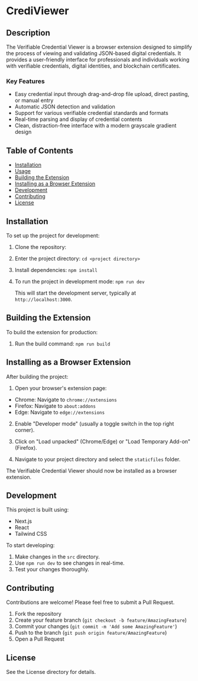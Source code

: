 # CrediViewer

## Description

The Verifiable Credential Viewer is a browser extension designed to simplify the process of viewing and validating JSON-based digital credentials. It provides a user-friendly interface for professionals and individuals working with verifiable credentials, digital identities, and blockchain certificates.

### Key Features

- Easy credential input through drag-and-drop file upload, direct pasting, or manual entry
- Automatic JSON detection and validation
- Support for various verifiable credential standards and formats
- Real-time parsing and display of credential contents
- Clean, distraction-free interface with a modern grayscale gradient design

## Table of Contents

- [Installation](#installation)
- [Usage](#usage)
- [Building the Extension](#building-the-extension)
- [Installing as a Browser Extension](#installing-as-a-browser-extension)
- [Development](#development)
- [Contributing](#contributing)
- [License](#license)

## Installation

To set up the project for development:

1. Clone the repository:

2. Enter the project directory:
   ```cd <project directory>```

3. Install dependencies:
   ```npm install```

4. To run the project in development mode:
   ```npm run dev```
   
   This will start the development server, typically at `http://localhost:3000`.

## Building the Extension

To build the extension for production:

1. Run the build command:
   ```npm run build```

## Installing as a Browser Extension

After building the project:

1. Open your browser's extension page:
- Chrome: Navigate to `chrome://extensions`
- Firefox: Navigate to `about:addons`
- Edge: Navigate to `edge://extensions`

2. Enable "Developer mode" (usually a toggle switch in the top right corner).

3. Click on "Load unpacked" (Chrome/Edge) or "Load Temporary Add-on" (Firefox).

4. Navigate to your project directory and select the `staticfiles` folder.

The Verifiable Credential Viewer should now be installed as a browser extension.

## Development

This project is built using:

- Next.js
- React
- Tailwind CSS

To start developing:

1. Make changes in the `src` directory.
2. Use `npm run dev` to see changes in real-time.
3. Test your changes thoroughly.

## Contributing

Contributions are welcome! Please feel free to submit a Pull Request.

1. Fork the repository
2. Create your feature branch (`git checkout -b feature/AmazingFeature`)
3. Commit your changes (`git commit -m 'Add some AmazingFeature'`)
4. Push to the branch (`git push origin feature/AmazingFeature`)
5. Open a Pull Request

## License

See the License directory for details.